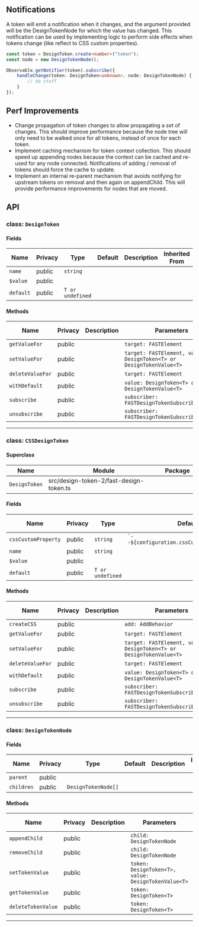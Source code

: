 ## Notifications
A token will emit a notification when it changes, and the argument provided will be the DesignTokenNode for which the value has changed. This notification can be used by implementing logic to perform side effects when tokens change (like reflect to CSS custom properties).

```ts
const token = DesignToken.create<number>("token");
const node = new DesignTokenNode();

Observable.getNotifier(token).subscribe({
    handleChange(token: DesignToken<unknown>, node: DesignTokenNode) {
        // do stuff
    }
});
```

## Perf Improvements
- Change propagation of token changes to allow propagating a *set* of changes. This should improve performance because the node tree will only need to be walked once for all tokens, instead of once for each token.
- Implement caching mechanism for token context collection. This should speed up appending nodes because the context can be cached and re-used for any node connected. Notifications of adding / removal of tokens should force the cache to update.
- Implement an internal re-parent mechanism that avoids notifying for upstream tokens on removal and then again on appendChild. This will provide performance improvements for nodes that are moved.

## API





### class: `DesignToken`

#### Fields

| Name      | Privacy | Type             | Default | Description | Inherited From |
| --------- | ------- | ---------------- | ------- | ----------- | -------------- |
| `name`    | public  | `string`         |         |             |                |
| `$value`  | public  |                  |         |             |                |
| `default` | public  | `T or undefined` |         |             |                |

#### Methods

| Name             | Privacy | Description | Parameters                                                          | Return | Inherited From |
| ---------------- | ------- | ----------- | ------------------------------------------------------------------- | ------ | -------------- |
| `getValueFor`    | public  |             | `target: FASTElement`                                               | `T`    |                |
| `setValueFor`    | public  |             | `target: FASTElement, value: DesignToken<T> or DesignTokenValue<T>` | `void` |                |
| `deleteValueFor` | public  |             | `target: FASTElement`                                               | `this` |                |
| `withDefault`    | public  |             | `value: DesignToken<T> or DesignTokenValue<T>`                      | `this` |                |
| `subscribe`      | public  |             | `subscriber: FASTDesignTokenSubscriber<this>`                       | `void` |                |
| `unsubscribe`    | public  |             | `subscriber: FASTDesignTokenSubscriber<this>`                       | `void` |                |

<hr/>

### class: `CSSDesignToken`

#### Superclass

| Name          | Module                                  | Package |
| ------------- | --------------------------------------- | ------- |
| `DesignToken` | src/design-token-2/fast-design-token.ts |         |

#### Fields

| Name                | Privacy | Type             | Default                                          | Description | Inherited From |
| ------------------- | ------- | ---------------- | ------------------------------------------------ | ----------- | -------------- |
| `cssCustomProperty` | public  | `string`         | `` `--${configuration.cssCustomPropertyName}` `` |             |                |
| `name`              | public  | `string`         |                                                  |             | DesignToken    |
| `$value`            | public  |                  |                                                  |             | DesignToken    |
| `default`           | public  | `T or undefined` |                                                  |             | DesignToken    |

#### Methods

| Name             | Privacy | Description | Parameters                                                          | Return             | Inherited From |
| ---------------- | ------- | ----------- | ------------------------------------------------------------------- | ------------------ | -------------- |
| `createCSS`      | public  |             | `add: AddBehavior`                                                  | `ComposableStyles` |                |
| `getValueFor`    | public  |             | `target: FASTElement`                                               | `T`                | DesignToken    |
| `setValueFor`    | public  |             | `target: FASTElement, value: DesignToken<T> or DesignTokenValue<T>` | `void`             | DesignToken    |
| `deleteValueFor` | public  |             | `target: FASTElement`                                               | `this`             | DesignToken    |
| `withDefault`    | public  |             | `value: DesignToken<T> or DesignTokenValue<T>`                      | `this`             | DesignToken    |
| `subscribe`      | public  |             | `subscriber: FASTDesignTokenSubscriber<this>`                       | `void`             | DesignToken    |
| `unsubscribe`    | public  |             | `subscriber: FASTDesignTokenSubscriber<this>`                       | `void`             | DesignToken    |

<hr/>



### class: `DesignTokenNode`

#### Fields

| Name       | Privacy | Type                | Default | Description | Inherited From |
| ---------- | ------- | ------------------- | ------- | ----------- | -------------- |
| `parent`   | public  |                     |         |             |                |
| `children` | public  | `DesignTokenNode[]` |         |             |                |

#### Methods

| Name               | Privacy | Description | Parameters                                          | Return | Inherited From |
| ------------------ | ------- | ----------- | --------------------------------------------------- | ------ | -------------- |
| `appendChild`      | public  |             | `child: DesignTokenNode`                            |        |                |
| `removeChild`      | public  |             | `child: DesignTokenNode`                            |        |                |
| `setTokenValue`    | public  |             | `token: DesignToken<T>, value: DesignTokenValue<T>` |        |                |
| `getTokenValue`    | public  |             | `token: DesignToken<T>`                             | `T`    |                |
| `deleteTokenValue` | public  |             | `token: DesignToken<T>`                             | `void` |                |

<hr/>


